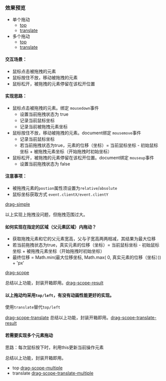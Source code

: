 ### 效果预览
+ 单个拖动
  + [top](https://fredafei.github.io/drag/src/drag-scope-result.html)
  + [translate](https://fredafei.github.io/drag/src/drag-scope-translate-result.html)
+ 多个拖动
  + [top](https://fredafei.github.io/drag/src/drag-scope-multiple.html)
  + [translate](https://fredafei.github.io/drag/src/drag-scope-translate-multiple.html)

#### 交互场景：
+ 鼠标点击被拖拽的元素
+ 鼠标按住不放，移动被拖拽的元素
+ 鼠标松开，被拖拽的元素停留在该松开位置

#### 实现思路：
+ 鼠标点击被拖拽的元素。绑定 `mousedown`事件
  + 设置当前拖拽状态为 true
  + 记录当前鼠标坐标
  + 记录当前被拖拽元素坐标
+ 鼠标按住不放，移动被拖拽的元素。document绑定 `mousemove`事件
  + 记录当前鼠标坐标
  + 若当前拖拽状态为true，元素的位移（坐标）= 当前鼠标坐标 - 初始鼠标坐标 + 被拖拽元素坐标（开始拖拽时初始坐标）
+ 鼠标松开，被拖拽的元素停留在该松开位置。document绑定 `mouseup`事件
  + 设置当前拖拽状态为 false

#### 注意事项：
+ 被拖拽元素的`postion`属性须设置为`relative`/`absolute`
+ 鼠标坐标获取方式 `event.clientX/event.clientY`

[drag-simple](https://github.com/FredaFei/drag/blob/master/src/drag-simple.html)

以上实现上拖拽没问题，但拖拽范围过大。

#### 如何实现在指定的区域（父元素区域）内拖动？

  + 获取拖拽元素和它的父元素宽高，父与子宽高两两相减，其结果为最大位移
  + 若当前拖拽状态为true，真实元素的位移（坐标）= 当前鼠标坐标 - 初始鼠标坐标 + 被拖拽元素坐标（开始拖拽时初始坐标）
  + 最终位移 = Math.min(最大位移坐标, Math.max( 0, 真实元素的位移（坐标）)) + 'px'

[drag-scope](https://github.com/FredaFei/drag/blob/master/src/drag-scope.html)

总结以上功能，封装开箱即用。[drag-scope-result](https://github.com/FredaFei/drag/blob/master/src/drag-scope-result.html)

#### 以上拖动均采用`top/left`，有没有动画性能更好的实现。
使用`translate`替代`top/left`

[drag-scope-translate](https://github.com/FredaFei/drag/blob/master/src/drag-scope-translate.html)
总结以上功能，封装开箱即用。[drag-scope-translate-result](https://github.com/FredaFei/drag/blob/master/src/drag-scope-translate-result.html)

#### 若需要实现多个元素拖动
思路：每次鼠标按下时，利用this更新当前操作元素

总结以上功能，封装开箱即用。

+ top [drag-scope-multiple](https://github.com/FredaFei/drag/blob/master/src/drag-scope-multiple.html)
+ translate [drag-scope-translate-multiple](https://github.com/FredaFei/drag/blob/master/src/drag-scope-translate-multiple.html)





